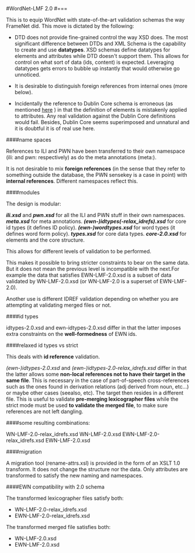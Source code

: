 #WordNet-LMF 2.0
#===

This is to equip WordNet with state-of-the-art validation schemas the way FrameNet did. This move is dictated by the following:

- DTD does not provide fine-grained control the way XSD does. The most significant difference between DTDs and XML Schema is the capability to create and use **datatypes**. XSD schemas define datatypes for elements and attributes while DTD doesn't support them. This allows for control on what sort of data (ids, content) is expected. Leveraging datatypes gets errors to bubble up instantly that would otherwise go unnoticed.

- It is desirable to distinguish foreign references from internal ones (more below).

- Incidentally the reference to  Dublin Core schema is erroneous (as mentioned [here](https://github.com/globalwordnet/schemas/issues/5) ) in that the definition of elements is mistakenly applied to attributes. Any real validation against the Dublin Core definitions would fail. Besides, Dublin Core seems superimposed and unnatural and it is doubtful it is of real use here.

####name spaces

References to ILI and PWN have been transferred to their own namespace (ili: and pwn: respectively) as do the meta annotations (meta:). 

It is not desirable to mix **foreign references** (in the sense that they refer to something outside the database, the PWN sensekey is a case in point) with **internal references**. Different namespaces reflect this.

####modules

 The design is modular:
 
***ili.xsd*** and ***pwn.xsd*** for all the ILI and PWN stuff in their own namespaces.
***meta.xsd*** for meta annotations.
***(ewn-)idtypes(-relax_idrefs).xsd*** for core id types (it defines ID policy).
***(ewn-)wordtypes.xsd*** for word types (it defines word form policy).
***types.xsd*** for core data types.
***core-2.0.xsd*** for elements and the core structure.

This allows for different levels of validation to be performed. 

This makes it possible to bring stricter constraints to bear on the same data. But it does not mean the previous level is incompatible with the next.For example the data that satisfies EWN-LMF-2.0.xsd is a subset of data validated by WN-LMF-2.0.xsd (or  WN-LMF-2.0 is a superset of EWN-LMF-2.0). 

Another use is different IDREF validation depending on whether you are attempting at validating merged files or not.

####id types

idtypes-2.0.xsd and ewn-idtypes-2.0.xsd differ in that the latter imposes extra constraints on the **well-formedness** of EWN ids.

####relaxed id types vs strict

This deals with **id reference** validation.

*(ewn-)idtypes-2.0.xsd* and *(ewn-)idtypes-2.0-relax_idrefs.xsd* differ in that the latter allows some **non-local references not to have their target in the same file**. This is necessary in the case of part-of-speech cross-references such as the ones found in derivation relations (adj derived from noun, etc...) or maybe other cases (seealso, etc). The target then resides in a different file. This is useful to validate **pre-merging lexicographer files** while the strict mode must be used **to validate the merged file**, to make sure references are not left dangling.

####some resulting combinations:

WN-LMF-2.0-relax_idrefs.xsd
WN-LMF-2.0.xsd
EWN-LMF-2.0-relax_idrefs.xsd
EWN-LMF-2.0.xsd

####migration

A migration tool (rename-attrs.xsl) is provided in the form of an XSLT 1.0 transform. It does not change the structure nor the data. Only attributes are transformed to satisfy the new naming and namespaces.

####EWN compatibility with 2.0 schema

The transformed lexicographer files satisfy both:

- WN-LMF-2.0-relax_idrefs.xsd
- EWN-LMF-2.0-relax_idrefs.xsd

The transformed merged file satisfies both:

- WN-LMF-2.0.xsd
- EWN-LMF-2.0.xsd

